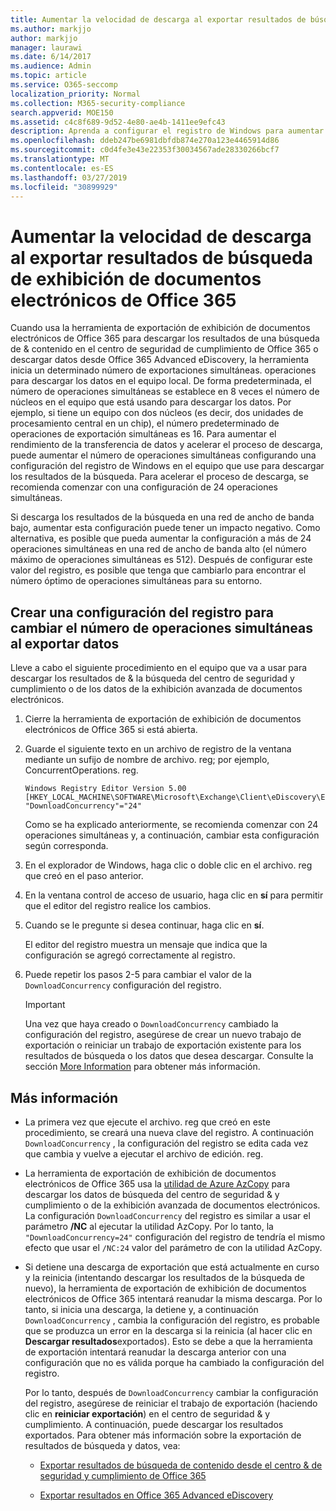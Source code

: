 ```yaml
---
title: Aumentar la velocidad de descarga al exportar resultados de búsqueda de exhibición de documentos electrónicos de Office 365
ms.author: markjjo
author: markjjo
manager: laurawi
ms.date: 6/14/2017
ms.audience: Admin
ms.topic: article
ms.service: O365-seccomp
localization_priority: Normal
ms.collection: M365-security-compliance
search.appverid: MOE150
ms.assetid: c4c8f689-9d52-4e80-ae4b-1411ee9efc43
description: Aprenda a configurar el registro de Windows para aumentar el rendimiento de los datos al descargar los resultados de búsqueda y los datos de &amp; búsqueda del centro de seguridad y cumplimiento de Office 365 y eDiscovery avanzado.
ms.openlocfilehash: ddeb247be6981dbfdb874e270a123e4465914d86
ms.sourcegitcommit: c0d4fe3e43e22353f30034567ade28330266bcf7
ms.translationtype: MT
ms.contentlocale: es-ES
ms.lasthandoff: 03/27/2019
ms.locfileid: "30899929"
---
```

# <a name="increase-the-download-speed-when-exporting-ediscovery-search-results-from-office-365"></a>Aumentar la velocidad de descarga al exportar resultados de búsqueda de exhibición de documentos electrónicos de Office 365

Cuando usa la herramienta de exportación de exhibición de documentos electrónicos de Office 365 para descargar los resultados de una búsqueda de &amp; contenido en el centro de seguridad de cumplimiento de Office 365 o descargar datos desde Office 365 Advanced eDiscovery, la herramienta inicia un determinado número de exportaciones simultáneas. operaciones para descargar los datos en el equipo local. De forma predeterminada, el número de operaciones simultáneas se establece en 8 veces el número de núcleos en el equipo que está usando para descargar los datos. Por ejemplo, si tiene un equipo con dos núcleos (es decir, dos unidades de procesamiento central en un chip), el número predeterminado de operaciones de exportación simultáneas es 16. Para aumentar el rendimiento de la transferencia de datos y acelerar el proceso de descarga, puede aumentar el número de operaciones simultáneas configurando una configuración del registro de Windows en el equipo que use para descargar los resultados de la búsqueda. Para acelerar el proceso de descarga, se recomienda comenzar con una configuración de 24 operaciones simultáneas.
  
Si descarga los resultados de la búsqueda en una red de ancho de banda bajo, aumentar esta configuración puede tener un impacto negativo. Como alternativa, es posible que pueda aumentar la configuración a más de 24 operaciones simultáneas en una red de ancho de banda alto (el número máximo de operaciones simultáneas es 512). Después de configurar este valor del registro, es posible que tenga que cambiarlo para encontrar el número óptimo de operaciones simultáneas para su entorno.
  
## <a name="create-a-registry-setting-to-change-the-number-of-concurrent-operations-when-exporting-data"></a>Crear una configuración del registro para cambiar el número de operaciones simultáneas al exportar datos

Lleve a cabo el siguiente procedimiento en el equipo que va a usar para descargar los resultados de &amp; la búsqueda del centro de seguridad y cumplimiento o de los datos de la exhibición avanzada de documentos electrónicos.
  
1. Cierre la herramienta de exportación de exhibición de documentos electrónicos de Office 365 si está abierta. 
    
2. Guarde el siguiente texto en un archivo de registro de la ventana mediante un sufijo de nombre de archivo. reg; por ejemplo, ConcurrentOperations. reg. 
    
    ```
    Windows Registry Editor Version 5.00
    [HKEY_LOCAL_MACHINE\SOFTWARE\Microsoft\Exchange\Client\eDiscovery\ExportTool]
    "DownloadConcurrency"="24"
    ```

    Como se ha explicado anteriormente, se recomienda comenzar con 24 operaciones simultáneas y, a continuación, cambiar esta configuración según corresponda.
    
3. En el explorador de Windows, haga clic o doble clic en el archivo. reg que creó en el paso anterior.
    
4. En la ventana control de acceso de usuario, haga clic en **sí** para permitir que el editor del registro realice los cambios. 
    
5. Cuando se le pregunte si desea continuar, haga clic en **sí**.
    
    El editor del registro muestra un mensaje que indica que la configuración se agregó correctamente al registro.
    
6. Puede repetir los pasos 2-5 para cambiar el valor de la `DownloadConcurrency` configuración del registro. 
    
    > [!IMPORTANT]
    > Una vez que haya creado o `DownloadConcurrency` cambiado la configuración del registro, asegúrese de crear un nuevo trabajo de exportación o reiniciar un trabajo de exportación existente para los resultados de búsqueda o los datos que desea descargar. Consulte la sección [More Information](#more-information) para obtener más información. 
  
## <a name="more-information"></a>Más información

- La primera vez que ejecute el archivo. reg que creó en este procedimiento, se creará una nueva clave del registro. A continuación `DownloadConcurrency` , la configuración del registro se edita cada vez que cambia y vuelve a ejecutar el archivo de edición. reg. 
    
- La herramienta de exportación de exhibición de documentos electrónicos de Office 365 usa la [utilidad de Azure AzCopy](https://go.microsoft.com/fwlink/?linkid=849949) para descargar los datos de búsqueda del centro de seguridad &amp; y cumplimiento o de la exhibición avanzada de documentos electrónicos. La configuración `DownloadConcurrency` del registro es similar a usar el parámetro **/NC** al ejecutar la utilidad AzCopy. Por lo tanto, la `"DownloadConcurrency=24"` configuración del registro de tendría el mismo efecto que usar el `/NC:24` valor del parámetro de con la utilidad AzCopy. 
    
- Si detiene una descarga de exportación que está actualmente en curso y la reinicia (intentando descargar los resultados de la búsqueda de nuevo), la herramienta de exportación de exhibición de documentos electrónicos de Office 365 intentará reanudar la misma descarga. Por lo tanto, si inicia una descarga, la detiene y, a continuación `DownloadConcurrency` , cambia la configuración del registro, es probable que se produzca un error en la descarga si la reinicia (al hacer clic en **Descargar resultados**exportados). Esto se debe a que la herramienta de exportación intentará reanudar la descarga anterior con una configuración que no es válida porque ha cambiado la configuración del registro.
    
    Por lo tanto, después de `DownloadConcurrency` cambiar la configuración del registro, asegúrese de reiniciar el trabajo de exportación (haciendo clic en **reiniciar exportación**) en el centro de seguridad &amp; y cumplimiento. A continuación, puede descargar los resultados exportados. Para obtener más información sobre la exportación de resultados de búsqueda y datos, vea:
    
  - [Exportar resultados de búsqueda de contenido desde el centro &amp; de seguridad y cumplimiento de Office 365](export-search-results.md)
    
  - [Exportar resultados en Office 365 Advanced eDiscovery](export-results-in-advanced-ediscovery.md)
    
